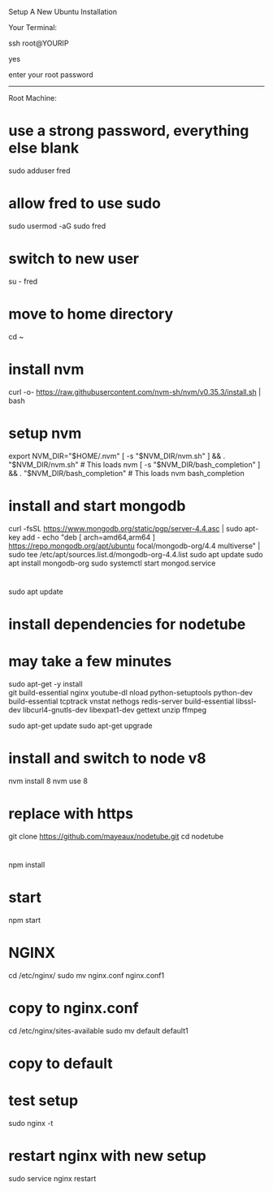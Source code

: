 Setup A New Ubuntu Installation

Your Terminal:

ssh root@YOURIP

yes

enter your root password

---
Root Machine:

# use a strong password, everything else blank
sudo adduser fred

# allow fred to use sudo
sudo usermod -aG sudo fred

# switch to new user
su - fred

# move to home directory
cd ~

# install nvm
curl -o- https://raw.githubusercontent.com/nvm-sh/nvm/v0.35.3/install.sh | bash

# setup nvm
export NVM_DIR="$HOME/.nvm"
[ -s "$NVM_DIR/nvm.sh" ] && \. "$NVM_DIR/nvm.sh"  # This loads nvm
[ -s "$NVM_DIR/bash_completion" ] && \. "$NVM_DIR/bash_completion"  # This loads nvm bash_completion

# install and start mongodb
curl -fsSL https://www.mongodb.org/static/pgp/server-4.4.asc | sudo apt-key add -
echo "deb [ arch=amd64,arm64 ] https://repo.mongodb.org/apt/ubuntu focal/mongodb-org/4.4 multiverse" | sudo tee /etc/apt/sources.list.d/mongodb-org-4.4.list
sudo apt update
sudo apt install mongodb-org
sudo systemctl start mongod.service

#
sudo apt update

# install dependencies for nodetube
# may take a few minutes
sudo apt-get -y install \
    git build-essential nginx youtube-dl nload python-setuptools python-dev build-essential tcptrack  vnstat nethogs redis-server build-essential libssl-dev libcurl4-gnutls-dev libexpat1-dev gettext unzip ffmpeg


sudo apt-get update
sudo apt-get upgrade

# install and switch to node v8
nvm install 8
nvm use 8

# replace with https
git clone https://github.com/mayeaux/nodetube.git
cd nodetube

#
npm install

#  start
npm start





# NGINX

cd /etc/nginx/
sudo mv nginx.conf nginx.conf1
# copy to nginx.conf

cd /etc/nginx/sites-available
sudo mv default default1
# copy to default

# test setup
sudo nginx -t

# restart nginx with new setup
sudo service nginx restart





